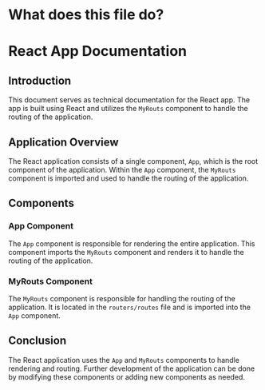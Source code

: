 # What does this file do? 

# React App Documentation

## Introduction

This document serves as technical documentation for the React app. The app is built using React and utilizes the `MyRouts` component to handle the routing of the application.

## Application Overview

The React application consists of a single component, `App`, which is the root component of the application. Within the `App` component, the `MyRouts` component is imported and used to handle the routing of the application.

## Components

### App Component

The `App` component is responsible for rendering the entire application. This component imports the `MyRouts` component and renders it to handle the routing of the application.

### MyRouts Component

The `MyRouts` component is responsible for handling the routing of the application. It is located in the `routers/routes` file and is imported into the `App` component. 

## Conclusion

The React application uses the `App` and `MyRouts` components to handle rendering and routing. Further development of the application can be done by modifying these components or adding new components as needed.